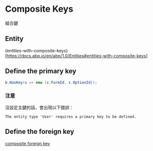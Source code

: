 # Composite Keys

組合鍵

## Entity

(entities-with-composite-keys)[https://docs.abp.io/en/abp/1.0/Entities#entities-with-composite-keys]

## Define the primary key

```C#
b.HasKey(c => new {c.FormId, c.OptionId});
```

### 注意
沒設定主鍵的話，會出現以下錯誤：

```
The entity type 'User' requires a primary key to be defined.
```

## Define the foreign key

[composite foreign key](https://learn.microsoft.com/en-us/ef/core/modeling/relationships/foreign-and-principal-keys#composite-foreign-keys)